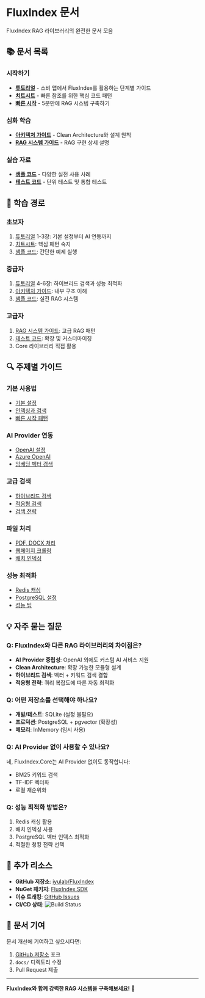 # FluxIndex 문서

FluxIndex RAG 라이브러리의 완전한 문서 모음

## 📚 문서 목록

### 시작하기
- **[튜토리얼](tutorial.md)** - 소비 앱에서 FluxIndex를 활용하는 단계별 가이드
- **[치트시트](cheat-sheet.md)** - 빠른 참조를 위한 핵심 코드 패턴
- **[빠른 시작](getting-started.md)** - 5분만에 RAG 시스템 구축하기

### 심화 학습
- **[아키텍처 가이드](architecture.md)** - Clean Architecture와 설계 원칙
- **[RAG 시스템 가이드](FLUXINDEX_RAG_SYSTEM.md)** - RAG 구현 상세 설명

### 실습 자료
- **[샘플 코드](../samples/)** - 다양한 실전 사용 사례
- **[테스트 코드](../tests/)** - 단위 테스트 및 통합 테스트

## 🎯 학습 경로

### 초보자
1. [튜토리얼](tutorial.md) 1-3장: 기본 설정부터 AI 연동까지
2. [치트시트](cheat-sheet.md): 핵심 패턴 숙지
3. [샘플 코드](../samples/PackageTestSample/): 간단한 예제 실행

### 중급자
1. [튜토리얼](tutorial.md) 4-6장: 하이브리드 검색과 성능 최적화
2. [아키텍처 가이드](architecture.md): 내부 구조 이해
3. [샘플 코드](../samples/RealQualityTest/): 실전 RAG 시스템

### 고급자
1. [RAG 시스템 가이드](FLUXINDEX_RAG_SYSTEM.md): 고급 RAG 패턴
2. [테스트 코드](../tests/): 확장 및 커스터마이징
3. Core 라이브러리 직접 활용

## 🔍 주제별 가이드

### 기본 사용법
- [기본 설정](tutorial.md#1-기본-설정)
- [인덱싱과 검색](tutorial.md#2-간단한-인덱싱과-검색)
- [빠른 시작 패턴](cheat-sheet.md#-빠른-시작)

### AI Provider 연동
- [OpenAI 설정](tutorial.md#openai-설정)
- [Azure OpenAI](tutorial.md#azure-openai-사용)
- [임베딩 벡터 검색](tutorial.md#임베딩-벡터로-검색)

### 고급 검색
- [하이브리드 검색](tutorial.md#4-하이브리드-검색)
- [적응형 검색](tutorial.md#적응형-검색-권장)
- [검색 전략](cheat-sheet.md#검색-전략)

### 파일 처리
- [PDF, DOCX 처리](tutorial.md#fileflux-extension-사용)
- [웹페이지 크롤링](tutorial.md#웹-페이지-처리)
- [배치 인덱싱](tutorial.md#배치-인덱싱)

### 성능 최적화
- [Redis 캐싱](tutorial.md#캐싱-설정)
- [PostgreSQL 설정](tutorial.md#postgresql-프로덕션-설정)
- [성능 팁](cheat-sheet.md#-성능-팁)

## 💡 자주 묻는 질문

### Q: FluxIndex와 다른 RAG 라이브러리의 차이점은?
- **AI Provider 중립성**: OpenAI 외에도 커스텀 AI 서비스 지원
- **Clean Architecture**: 확장 가능한 모듈형 설계
- **하이브리드 검색**: 벡터 + 키워드 검색 결합
- **적응형 전략**: 쿼리 복잡도에 따른 자동 최적화

### Q: 어떤 저장소를 선택해야 하나요?
- **개발/테스트**: SQLite (설정 불필요)
- **프로덕션**: PostgreSQL + pgvector (확장성)
- **메모리**: InMemory (임시 사용)

### Q: AI Provider 없이 사용할 수 있나요?
네, FluxIndex.Core는 AI Provider 없이도 동작합니다:
- BM25 키워드 검색
- TF-IDF 벡터화
- 로컬 재순위화

### Q: 성능 최적화 방법은?
1. Redis 캐싱 활용
2. 배치 인덱싱 사용
3. PostgreSQL 벡터 인덱스 최적화
4. 적절한 청킹 전략 선택

## 🔗 추가 리소스

- **GitHub 저장소**: [iyulab/FluxIndex](https://github.com/iyulab/FluxIndex)
- **NuGet 패키지**: [FluxIndex.SDK](https://www.nuget.org/packages/FluxIndex.SDK/)
- **이슈 트래킹**: [GitHub Issues](https://github.com/iyulab/FluxIndex/issues)
- **CI/CD 상태**: ![Build Status](https://github.com/iyulab/FluxIndex/actions/workflows/build-and-release.yml/badge.svg)

## 📖 문서 기여

문서 개선에 기여하고 싶으시다면:
1. [GitHub 저장소](https://github.com/iyulab/FluxIndex) 포크
2. `docs/` 디렉토리 수정
3. Pull Request 제출

---

**FluxIndex와 함께 강력한 RAG 시스템을 구축해보세요!** 🚀